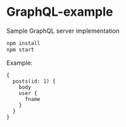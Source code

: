# GraphQL-example

Sample GraphQL server implementation

``` bash
npm install
npm start
```

Example:

```
{
  posts(id: 1) {
    body
    user {
      fname
    }
  }
}
```
